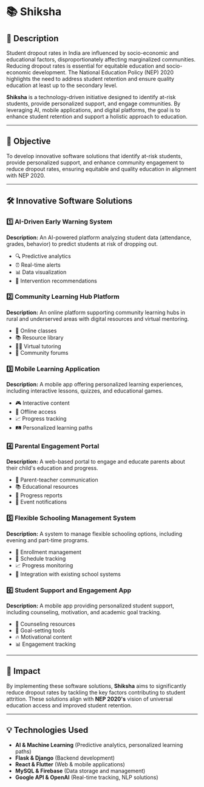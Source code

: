 # 📚 Shiksha

## 🚀 Description
Student dropout rates in India are influenced by socio-economic and educational factors, disproportionately affecting marginalized communities. Reducing dropout rates is essential for equitable education and socio-economic development. The National Education Policy (NEP) 2020 highlights the need to address student retention and ensure quality education at least up to the secondary level.

**Shiksha** is a technology-driven initiative designed to identify at-risk students, provide personalized support, and engage communities. By leveraging AI, mobile applications, and digital platforms, the goal is to enhance student retention and support a holistic approach to education.

---

## 🎯 Objective
To develop innovative software solutions that identify at-risk students, provide personalized support, and enhance community engagement to reduce dropout rates, ensuring equitable and quality education in alignment with NEP 2020.

---

## 🛠️ Innovative Software Solutions
### 1️⃣ AI-Driven Early Warning System
**Description:** An AI-powered platform analyzing student data (attendance, grades, behavior) to predict students at risk of dropping out.
- 🔍 Predictive analytics
- ⏰ Real-time alerts
- 📊 Data visualization
- 🎯 Intervention recommendations

### 2️⃣ Community Learning Hub Platform
**Description:** An online platform supporting community learning hubs in rural and underserved areas with digital resources and virtual mentoring.
- 🏫 Online classes
- 📚 Resource library
- 👩‍🏫 Virtual tutoring
- 💬 Community forums

### 3️⃣ Mobile Learning Application
**Description:** A mobile app offering personalized learning experiences, including interactive lessons, quizzes, and educational games.
- 🎮 Interactive content
- 📶 Offline access
- 📈 Progress tracking
- 🛤️ Personalized learning paths
 

### 4️⃣ Parental Engagement Portal
**Description:** A web-based portal to engage and educate parents about their child's education and progress.
- 🏫 Parent-teacher communication
- 📚 Educational resources
- 📄 Progress reports
- 📅 Event notifications

###  5️⃣ Flexible Schooling Management System
**Description:** A system to manage flexible schooling options, including evening and part-time programs.
- 📌 Enrollment management
- 📅 Schedule tracking
- 📈 Progress monitoring
- 🔗 Integration with existing school systems

### 6️⃣ Student Support and Engagement App
**Description:** A mobile app providing personalized student support, including counseling, motivation, and academic goal tracking.
- 💬 Counseling resources
- 🎯 Goal-setting tools
- 🔥 Motivational content
- 📊 Engagement tracking

---

## 🌟 Impact
By implementing these software solutions, **Shiksha** aims to significantly reduce dropout rates by tackling the key factors contributing to student attrition. These solutions align with **NEP 2020's** vision of universal education access and improved student retention.

---

## 💡 Technologies Used
- **AI & Machine Learning** (Predictive analytics, personalized learning paths)
- **Flask & Django** (Backend development)
- **React & Flutter** (Web & mobile applications)
- **MySQL & Firebase** (Data storage and management)
- **Google API & OpenAI** (Real-time tracking, NLP solutions)


